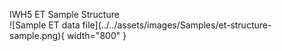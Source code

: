 <figure markdown>
<figcaption>IWH5 ET Sample Structure</figcaption>
![Sample ET data file](../../assets/images/Samples/et-structure-sample.png){ width="800" }
</figure>
